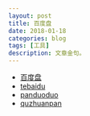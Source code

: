 ```yaml
---
layout: post
title: 百度盘
date: 2018-01-18
categories: blog
tags: [工具]
description: 文章金句。
---
```


- [百度盘](http://wowenda.com/)
- [tebaidu](http://www.tebaidu.com/)
- [panduoduo](http://www.panduoduo.net/)
- [quzhuanpan](http://www.quzhuanpan.com/)
